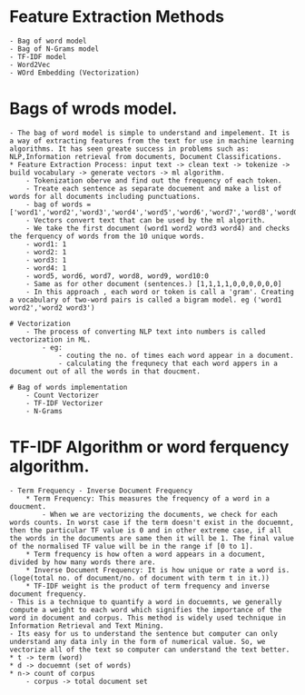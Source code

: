 # Feature Extraction Methods

    - Bag of word model
    - Bag of N-Grams model
    - TF-IDF model
    - Word2Vec
    - WOrd Embedding (Vectorization)

# Bags of wrods model.

    - The bag of word model is simple to understand and impelement. It is a way of extracting features from the text for use in machine learning algorithms. It has seen greate success in problems such as: NLP,Information retrieval from documents, Document Classifications.
    * Feature Extraction Process: input text -> clean text -> tokenize -> build vocabulary -> generate vectors -> ml algorithm.
        - Tokenization oberve and find out the frequency of each token.
        - Treate each sentence as separate docuement and make a list of words for all documents including punctuations.
        - bag of words =['word1','word2','word3','word4','word5','word6','word7','word8','word0','word10']
        - Vectors convert text that can be used by the ml algorith.
        - We take the first document (word1 word2 word3 word4) and checks the ferquency of words from the 10 unique words.
        - word1: 1
        - word2: 1
        - word3: 1
        - word4: 1
        - word5, word6, word7, word8, word9, word10:0
        - Same as for other document (sentences.) [1,1,1,1,0,0,0,0,0,0]
        - In this approach , each word or token is call a 'gram'. Creating a vocabulary of two-word pairs is called a bigram model. eg ('word1 word2','word2 word3')

    # Vectorization
        - The process of converting NLP text into numbers is called vectorization in ML.
            - eg:
                - couting the no. of times each word appear in a document.
                - calculating the frequnecy that each word appers in a document out of all the words in that doucment.

    # Bag of words implementation
        - Count Vectorizer
        - TF-IDF Vectorizer
        - N-Grams

# TF-IDF Algorithm or word ferquency algorithm.

    - Term Frequency - Inverse Document Frequency
        * Term Frequency: This measures the frequency of a word in a doucment.
            - When we are vectorizing the documents, we check for each words counts. In worst case if the term doesn't exist in the docuemnt, then the particular TF value is 0 and in other extreme case, if all the words in the documents are same then it will be 1. The final value of the normalised TF value will be in the range if [0 to 1].
        * Term frequency is how often a word appears in a document, divided by how many words there are.
        * Inverse Document Frequency: It is how unique or rate a word is.(loge(total no. of document/no. of document with term t in it.))
        * TF-IDF weight is the product of term frequency and inverse document frequency.
    - This is a technique to quantify a word in docuemnts, we generally compute a weight to each word which signifies the importance of the word in document and corpus. This method is widely used technique in Information Retrieval and Text Mining.
    - Its easy for us to understand the sentence but computer can only understand any data inly in the form of numerical value. So, we vectorize all of the text so computer can understand the text better.
    * t -> term (word)
    * d -> docuemnt (set of words)
    * n-> count of corpus
        - corpus -> total document set
